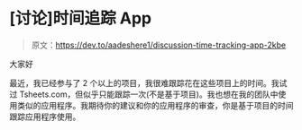# [讨论]时间追踪 App

> 原文：<https://dev.to/aadeshere1/discussion-time-tracking-app-2kbe>

大家好

最近，我已经参与了 2 个以上的项目，我很难跟踪花在这些项目上的时间。我试过 Tsheets.com，但似乎只能跟踪一次(不是基于项目)。我也想在我的团队中使用类似的应用程序。我期待你的建议和你的应用程序的审查，你是基于项目的时间跟踪应用程序使用。